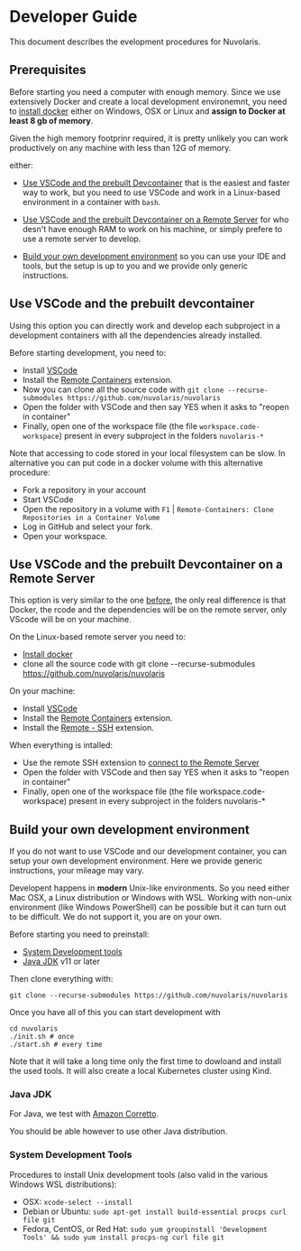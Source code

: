 <!--
  ~ Licensed to the Apache Software Foundation (ASF) under one
  ~ or more contributor license agreements.  See the NOTICE file
  ~ distributed with this work for additional information
  ~ regarding copyright ownership.  The ASF licenses this file
  ~ to you under the Apache License, Version 2.0 (the
  ~ "License"); you may not use this file except in compliance
  ~ with the License.  You may obtain a copy of the License at
  ~
  ~   http://www.apache.org/licenses/LICENSE-2.0
  ~
  ~ Unless required by applicable law or agreed to in writing,
  ~ software distributed under the License is distributed on an
  ~ "AS IS" BASIS, WITHOUT WARRANTIES OR CONDITIONS OF ANY
  ~ KIND, either express or implied.  See the License for the
  ~ specific language governing permissions and limitations
  ~ under the License.
  ~
-->
# Developer Guide

This document describes the evelopment procedures for Nuvolaris.

## Prerequisites

Before starting you need a computer with enough memory. Since we use extensively Docker and create a local development environemnt, you need to [install docker](https://docs.docker.com/get-docker/) either on Windows, OSX or Linux and **assign to Docker at least 8 gb of memory**. 

Given the high memory footprinr required, it is pretty unlikely you can work productively on any machine with less than 12G of memory. 


either:

- [Use VSCode and the prebuilt Devcontainer](#use-vscode-and-the-prebuilt-devcontainer) that is the easiest and faster way to work, but you need to use VSCode and work in a Linux-based environment in a container with `bash`.

- [Use VSCode and the prebuilt Devcontainer on a Remote Server](#use-vscode-and-the-prebuilt-devcontainer-on-a-remote-server) for who desn't have enough RAM to work on his machine, or simply prefere to use a remote server to develop.

- [Build your own development environment](#build-your-own-development-environment) so you can use your IDE and tools, but the setup is up to you and we provide only generic instructions.

## Use VSCode and the prebuilt devcontainer

Using this option you can directly work and develop each subproject in a development containers with all the dependencies already installed.

Before starting development, you need to: 

- Install [VSCode](https://code.visualstudio.com/) 
- Install the [Remote Containers](https://marketplace.visualstudio.com/items?itemName=ms-vscode-remote.remote-containers) extension.
- Now you can clone all the source code with 
`git clone --recurse-submodules https://github.com/nuvolaris/nuvolaris`
- Open the folder with VSCode and then say YES when it asks to "reopen in container"
- Finally, open one of the workspace file (the file `workspace.code-workspace`) present in every subproject in the folders `nuvolaris-*`

Note that accessing to code stored in your local filesystem can be slow. In alternative you can put code in a docker volume with this alternative procedure:

- Fork a repository in your account
- Start VSCode
- Open the repository in a volume with `F1` | `Remote-Containers: Clone Repositories in a Container Volume` 
- Log in GitHub and select your fork.
- Open your workspace.


## Use VSCode and the prebuilt Devcontainer on a Remote Server

This option is very similar to the one [before](#use-vscode-and-the-prebuilt-devcontainer), the only real difference is that Docker, the rcode and the dependencies will be on the remote server, only VScode will be on your machine.

On the Linux-based remote server you need to:
- [Install docker](https://docs.docker.com/get-docker/)
- clone all the source code with git clone --recurse-submodules https://github.com/nuvolaris/nuvolaris

On your machine:
- Install [VSCode](https://code.visualstudio.com/) 
- Install the [Remote Containers](https://marketplace.visualstudio.com/items?itemName=ms-vscode-remote.remote-containers) extension.
- Install the [Remote - SSH](https://code.visualstudio.com/docs/remote/ssh-tutorial#_connect-using-ssh) extension.

When everything is intalled:
- Use the remote SSH extension to [connect to the Remote Server](https://code.visualstudio.com/docs/remote/ssh-tutorial#_connect-using-ssh)
- Open the folder with VSCode and then say YES when it asks to "reopen in container"
- Finally, open one of the workspace file (the file workspace.code-workspace) present in every subproject in the folders nuvolaris-*

## Build your own development environment

If you do not want to use VSCode and our development container, you can setup your own development environment. Here we provide generic instructions, your mileage may vary.

Developent happens in **modern** Unix-like environments. So you need either Mac OSX, a Linux distribution or Windows with WSL. Working with non-unix environment (like Windows PowerShell) can be possible but it can turn out to be difficult. We do not support it, you are on your own.

Before starting you need to preinstall:

- [System Development tools](#system-development-tools)
- [Java JDK](#java-jdk) v11 or later

Then clone everything with:

```
git clone --recurse-submodules https://github.com/nuvolaris/nuvolaris
```

Once you have all of this you can start development with

```
cd nuvolaris
./init.sh # once
./start.sh # every time
```

Note that it will take a long time only the first time to dowloand and install the used tools. It will also create a local Kubernetes cluster using Kind.

### Java JDK

For Java, we test with [Amazon Corretto](https://docs.aws.amazon.com/corretto/index.html).

You should be able however to use other Java distribution.

### System Development Tools

Procedures to install Unix development tools (also valid in the various Windows WSL distributions):

- OSX: `xcode-select --install`
- Debian or Ubuntu: `sudo apt-get install build-essential procps curl file git`
- Fedora, CentOS, or Red Hat: `sudo yum groupinstall 'Development Tools' && sudo yum install procps-ng curl file git`
